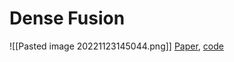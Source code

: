 # Dense Fusion
![[Pasted image 20221123145044.png]]
[Paper](https://arxiv.org/pdf/1901.04780.pdf), [code](https://github.com/j96w/DenseFusion)
